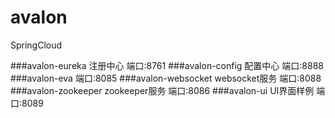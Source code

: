 # avalon
SpringCloud

###avalon-eureka 注册中心
端口:8761
###avalon-config 配置中心
端口:8888
###avalon-eva 
端口:8085
###avalon-websocket websocket服务
端口:8088
###avalon-zookeeper zookeeper服务
端口:8086
###avalon-ui UI界面样例
端口:8089